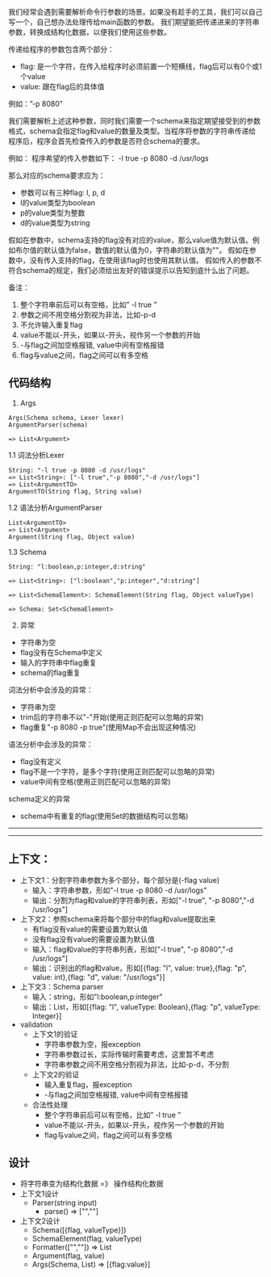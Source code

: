 我们经常会遇到需要解析命令行参数的场景。如果没有趁手的工具，我们可以自己写一个，自己想办法处理传给main函数的参数。 我们期望能把传递进来的字符串参数，转换成结构化数据，以便我们使用这些参数。

传递给程序的参数包含两个部分：
* flag: 是一个字符，在传入给程序时必须前置一个短横线，flag后可以有0个或1个value
* value: 跟在flag后的具体值

例如：”-p 8080”

我们需要解析上述这种参数，同时我们需要一个schema来指定期望接受到的参数格式，schema会指定flag和value的数量及类型。当程序将参数的字符串传递给程序后，程序会首先检查传入的参数是否符合schema的要求。

例如：
程序希望的传入参数如下：
-l true -p 8080 -d /usr/logs

那么对应的schema要求应为：
* 参数可以有三种flag: l, p, d
* l的value类型为boolean
* p的value类型为整数
* d的value类型为string

假如在参数中，schema支持的flag没有对应的value，那么value值为默认值。例如布尔值的默认值为false，数值的默认值为0，字符串的默认值为""。
假如在参数中，没有传入支持的flag，在使用该flag时也使用其默认值。
假如传入的参数不符合schema的规定，我们必须给出友好的错误提示以告知到底什么出了问题。


备注：
1.  整个字符串前后可以有空格，比如”    -l  true    ”
2. 参数之间不用空格分割视为非法，比如-p-d
3. 不允许输入重复flag
4. value不能以-开头，如果以-开头，视作另一个参数的开始
5. -与flag之间加空格报错, value中间有空格报错
6. flag与value之间，flag之间可以有多空格

## 代码结构

1. Args
```
Args(Schema schema, Lexer lexer)
ArgumentParser(schema)

=> List<Argument>
```
1.1 词法分析Lexer
```
String: "-l true -p 8080 -d /usr/logs"
=> List<String>: ["-l true","-p 8080","-d /usr/logs"]
=> List<ArgumentTO>
ArgumentTO(String flag, String value)
```

1.2 语法分析ArgumentParser
```
List<ArgumentTO>
=> List<Argument>
Argument(String flag, Object value)
```

1.3 Schema
```
String: "l:boolean,p:integer,d:string"

=> List<String>: ["l:boolean","p:integer","d:string"]

=> List<SchemaElement>: SchemaElement(String flag, Object valueType)

=> Schema: Set<SchemaElement>
```

2. 异常
- 字符串为空
- flag没有在Schema中定义
- 输入的字符串中flag重复
- schema的flag重复

词法分析中会涉及的异常：
- 字符串为空
- trim后的字符串不以"-"开始(使用正则匹配可以忽略的异常)
- flag重复"-p 8080 -p true"(使用Map不会出现这种情况)

语法分析中会涉及的异常：
- flag没有定义
- flag不是一个字符，是多个字符(使用正则匹配可以忽略的异常)
- value中间有空格(使用正则匹配可以忽略的异常)

schema定义的异常
- schema中有重复的flag(使用Set的数据结构可以忽略)

---------------------------------------------------
---------------------------------------------------

## 上下文：
- 上下文1：分割字符串参数为多个部分，每个部分是(-flag value)
    - 输入：字符串参数，形如"-l true -p 8080 -d /usr/logs"
    - 输出：分割为flag和value的字符串列表，形如["-l true", "-p 8080","-d /usr/logs"] 
- 上下文2：参照schema来将每个部分中的flag和value提取出来
    - 有flag没有value的需要设置为默认值
    - 没有flag没有value的需要设置为默认值
    - 输入：flag和value的字符串列表，形如["-l true", "-p 8080","-d /usr/logs"]
    - 输出：识别出的flag和value，形如[{flag: "l", value: true},{flag: "p", value: int},{flag: "d", value: "/usr/logs"}]
- 上下文3：Schema parser
    - 输入：string，形如"l:boolean,p:integer"   
    - 输出：List<SchemaElement>，形如[{flag: "l", valueType: Boolean},{flag: "p", valueType: Integer}]
- validation
    - 上下文1的验证
        - 字符串参数为空，报exception
        - 字符串参数过长，实际传输时需要考虑，这里暂不考虑
        - 字符串参数之间不用空格分割视为非法，比如-p-d，不分割
    - 上下文2的验证
        - 输入重复flag，报exception
        - -与flag之间加空格报错, value中间有空格报错
    - 合法性处理
        - 整个字符串前后可以有空格，比如”    -l  true    ”
        - value不能以-开头，如果以-开头，视作另一个参数的开始
        - flag与value之间，flag之间可以有多空格   
  
## 设计   
- 将字符串变为结构化数据 =》 操作结构化数据    
- 上下文1设计
    - Parser(string input) 
        - parse() => ["",""]
- 上下文2设计    
    - Schema([{flag, valueType}])
    - SchemaElement(flag, valueType)
    - Formatter(["",""]) => List<Argument>
    - Argument(flag, value)
    - Args(Schema, List<Argument>) => [{flag:value}]
        